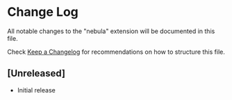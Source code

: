 # Change Log

All notable changes to the "nebula" extension will be documented in this file.

Check [Keep a Changelog](http://keepachangelog.com/) for recommendations on how to structure this file.

## [Unreleased]

- Initial release
